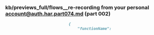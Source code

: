 ### kb/previews_full/flows__re-recording from your personal account@auth.har.part074.md (part 002)

```md
                            {
                                "functionName": 
```

```
